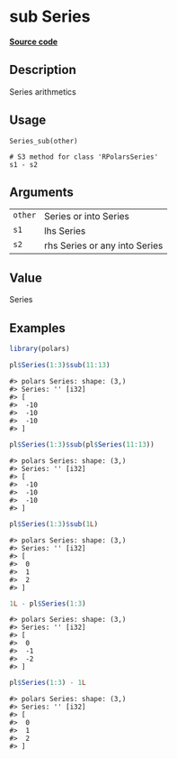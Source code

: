 

# sub Series

[**Source code**](https://github.com/pola-rs/r-polars/tree/f1aede4d7d7f090c98651365a4120a8232503a4d/R/series__series.R#L116)

## Description

Series arithmetics

## Usage

<pre><code class='language-R'>Series_sub(other)

# S3 method for class 'RPolarsSeries'
s1 - s2
</code></pre>

## Arguments

<table>
<tr>
<td style="white-space: nowrap; font-family: monospace; vertical-align: top">
<code id="Series_sub_:_other">other</code>
</td>
<td>
Series or into Series
</td>
</tr>
<tr>
<td style="white-space: nowrap; font-family: monospace; vertical-align: top">
<code id="Series_sub_:_s1">s1</code>
</td>
<td>
lhs Series
</td>
</tr>
<tr>
<td style="white-space: nowrap; font-family: monospace; vertical-align: top">
<code id="Series_sub_:_s2">s2</code>
</td>
<td>
rhs Series or any into Series
</td>
</tr>
</table>

## Value

Series

## Examples

``` r
library(polars)

pl$Series(1:3)$sub(11:13)
```

    #> polars Series: shape: (3,)
    #> Series: '' [i32]
    #> [
    #>  -10
    #>  -10
    #>  -10
    #> ]

``` r
pl$Series(1:3)$sub(pl$Series(11:13))
```

    #> polars Series: shape: (3,)
    #> Series: '' [i32]
    #> [
    #>  -10
    #>  -10
    #>  -10
    #> ]

``` r
pl$Series(1:3)$sub(1L)
```

    #> polars Series: shape: (3,)
    #> Series: '' [i32]
    #> [
    #>  0
    #>  1
    #>  2
    #> ]

``` r
1L - pl$Series(1:3)
```

    #> polars Series: shape: (3,)
    #> Series: '' [i32]
    #> [
    #>  0
    #>  -1
    #>  -2
    #> ]

``` r
pl$Series(1:3) - 1L
```

    #> polars Series: shape: (3,)
    #> Series: '' [i32]
    #> [
    #>  0
    #>  1
    #>  2
    #> ]
